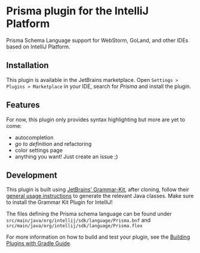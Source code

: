 # Prisma plugin for the IntelliJ Platform

Prisma Schema Language support for WebStorm, GoLand, and other IDEs based on IntelliJ Platform.

## Installation

This plugin is available in the JetBrains marketplace. Open
`Settings > Plugins > Marketplace` in your IDE, search for _Prisma_
and install the plugin.

## Features

For now, this plugin only provides syntax highlighting but more are yet to come:

- autocompletion
- _go to definition_ and refactoring
- color settings page
- anything you want! Just create an issue ;)

## Development

This plugin is built using [JetBrains' Grammar-Kit](https://github.com/JetBrains/Grammar-Kit), after cloning, follow
their [general usage instructions](https://github.com/JetBrains/Grammar-Kit#general-usage-instructions) to generate the
relevant Java classes. Make sure to install the Grammar Kit Plugin for IntelliJ!

The files defining the Prisma schema language can be found under `src/main/java/org/intellij/sdk/language/Prisma.bnf`
and `src/main/java/org/intellij/sdk/language/Prisma.flex`

For more information on how to build and test your plugin, see the
[Building Plugins with Gradle Guide](https://plugins.jetbrains.com/docs/intellij/gradle-build-system.html).
